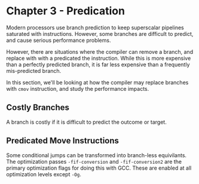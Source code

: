 # Chapter 3 - Predication

Modern processors use branch prediction to keep superscalar pipelines saturated with instructions. However, some branches are difficult to predict, and cause serious performance problems.

However, there are situations where the compiler can remove a branch, and replace with with a predicated the instruction. While this is more expensive than a perfectly predicted branch, it is far less expensive than a frequently mis-predicted branch.

In this section, we'll be looking at how the compiler may replace branches with `cmov` instruction, and study the performance impacts.

## Costly Branches

A branch is costly if it is difficult to predict the outcome or target.

## Predicated Move Instructions

Some conditional jumps can be transformed into branch-less equivilants. The optimization passes `-fif-conversion` and `-fif-conversion2` are the primary optimization flags for doing this with GCC. These are enabled at all optimization levels except `-Og`.

